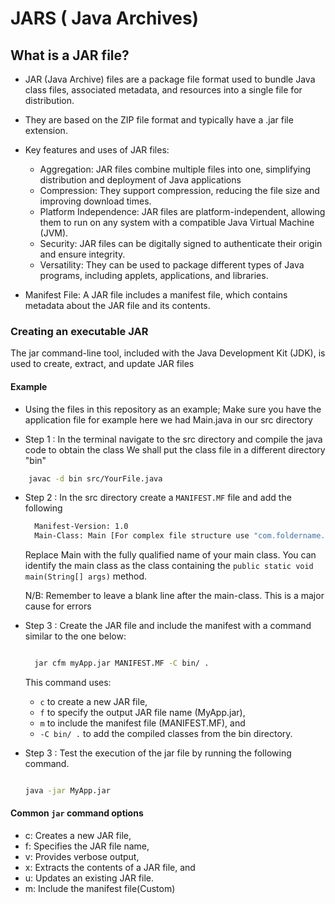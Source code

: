# JARS ( Java Archives)

## What is a JAR file?

- JAR (Java Archive) files are a package file format used to bundle Java class files, associated metadata, and resources into a single file for distribution.
- They are based on the ZIP file format and typically have a .jar file extension.
  
- Key features and uses of JAR files:
  - Aggregation: JAR files combine multiple files into one, simplifying distribution and deployment of Java applications
  - Compression: They support compression, reducing the file size and improving download times.
  - Platform Independence: JAR files are platform-independent, allowing them to run on any system with a compatible Java Virtual Machine (JVM).
  - Security: JAR files can be digitally signed to authenticate their origin and ensure integrity.
  - Versatility: They can be used to package different types of Java programs, including applets, applications, and libraries.
  
- Manifest File:
A JAR file includes a manifest file, which contains metadata about the JAR file and its contents.

### Creating an executable JAR

The jar command-line tool, included with the Java Development Kit (JDK), is used to create, extract, and update JAR files

#### Example

- Using the files in this repository as an example;
Make sure you have the application file for example here we had Main.java in our src directory

- Step 1 : In the terminal navigate to the src directory and compile the java code to obtain the class
  We shall put the class file in a different directory "bin"
  
```bash
    javac -d bin src/YourFile.java
```

- Step 2 : In the src directory create a `MANIFEST.MF` file and add the following
  
  ``` bash
    Manifest-Version: 1.0
    Main-Class: Main [For complex file structure use "com.foldername.file" Or whatever folder structure you have for your classes]
  ```

  Replace Main with the fully qualified name of your main class. You can identify the main class as the class containing the `public static void main(String[] args)` method.
  
  N/B: Remember to leave a blank line after the main-class. This is a major cause for errors
  
- Step 3 : Create the JAR file and include the manifest with a command similar to the one below:
  
  ```bash

    jar cfm myApp.jar MANIFEST.MF -C bin/ .

  ```

    This command uses:
  - `c` to create a new JAR file,
  - `f` to specify the output JAR file name (MyApp.jar),
  - `m` to include the manifest file (MANIFEST.MF), and
  - `-C bin/ .` to add the compiled classes from the bin directory.

- Step 3 : Test the execution of the jar file by  running the following command.

    ```bash
    
    java -jar MyApp.jar

    ```

#### Common `jar` command options

- c: Creates a new JAR file,
- f: Specifies the JAR file name,
- v: Provides verbose output,
- x: Extracts the contents of a JAR file, and
- u: Updates an existing JAR file.
- m: Include the manifest file(Custom)

